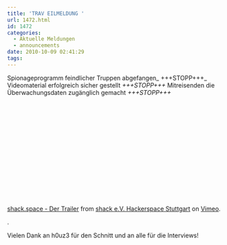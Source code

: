 ```yaml
---
title: 'TRAV EILMELDUNG '
url: 1472.html
id: 1472
categories:
  - Aktuelle Meldungen
  - announcements
date: 2010-10-09 02:41:29
tags:
---
```


Spionageprogramm feindlicher Truppen abgefangen_ +++STOPP+++_
Videomaterial erfolgreich sicher gestellt _+++STOPP+++_
Mitreisenden die Überwachungsdaten zugänglich gemacht _+++STOPP+++_

<object classid="clsid:d27cdb6e-ae6d-11cf-96b8-444553540000" width="400" height="225" codebase="http://download.macromedia.com/pub/shockwave/cabs/flash/swflash.cab#version=6,0,40,0"><param name="allowfullscreen" value="true" /><param name="allowscriptaccess" value="always" /><param name="src" value="http://vimeo.com/moogaloop.swf?clip_id=15661728&amp;server=vimeo.com&amp;show_title=1&amp;show_byline=1&amp;show_portrait=1&amp;color=00ADEF&amp;fullscreen=1&amp;autoplay=0&amp;loop=0" /><embed type="application/x-shockwave-flash" width="400" height="225" src="http://vimeo.com/moogaloop.swf?clip_id=15661728&amp;server=vimeo.com&amp;show_title=1&amp;show_byline=1&amp;show_portrait=1&amp;color=00ADEF&amp;fullscreen=1&amp;autoplay=0&amp;loop=0" allowscriptaccess="always" allowfullscreen="true"></embed></object>

[shack.space - Der Trailer](http://vimeo.com/15661728) from [shack e.V. Hackerspace Stuttgart](http://vimeo.com/shackspace) on [Vimeo](http://vimeo.com).

.

Vielen Dank an h0uz3 für den Schnitt und an alle für die Interviews!